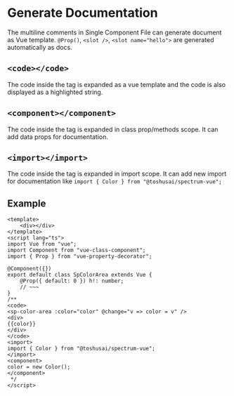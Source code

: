 # Generate Documentation
The multiline comments in Single Component File can generate document as Vue template.
`@Prop()`, `<slot />`, `<slot name="hello">` are generated automatically as docs.

## `<code></code>`
The code inside the tag is expanded as a vue template and the code is also displayed as a highlighted string.

## `<component></component>`
The code inside the tag is expanded in class prop/methods scope.
It can add data props for documentation.

## `<import></import>`
The code inside the tag is expanded in import scope.
It can add new import for documentation like `import { Color } from "@toshusai/spectrum-vue";`

## Example
```vue
<template>
    <div></div>
</template>
<script lang="ts">
import Vue from "vue";
import Component from "vue-class-component";
import { Prop } from "vue-property-decorator";

@Component({})
export default class SpColorArea extends Vue {
    @Prop({ default: 0 }) h!: number;
    // ~~~
}
/**
<code>
<sp-color-area :color="color" @change="v => color = v" />
<div>
{{color}}
</div>
</code>
<import>
import { Color } from "@toshusai/spectrum-vue";
</import>
<component>
color = new Color();
</component>
 */
</script>
```